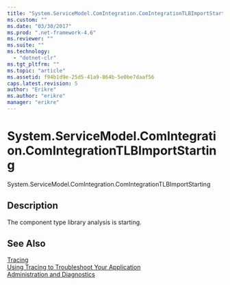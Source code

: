```yaml
---
title: "System.ServiceModel.ComIntegration.ComIntegrationTLBImportStarting | Microsoft Docs"
ms.custom: ""
ms.date: "03/30/2017"
ms.prod: ".net-framework-4.6"
ms.reviewer: ""
ms.suite: ""
ms.technology: 
  - "dotnet-clr"
ms.tgt_pltfrm: ""
ms.topic: "article"
ms.assetid: f94b1d9e-25d5-41a9-864b-5e0be7daaf56
caps.latest.revision: 5
author: "Erikre"
ms.author: "erikre"
manager: "erikre"
---
```

# System.ServiceModel.ComIntegration.ComIntegrationTLBImportStarting
System.ServiceModel.ComIntegration.ComIntegrationTLBImportStarting  
  
## Description  
 The component type library analysis is starting.  
  
## See Also  
 [Tracing](../../../../../docs/framework/wcf/diagnostics/tracing/tracing.md)   
 [Using Tracing to Troubleshoot Your Application](../../../../../docs/framework/wcf/diagnostics/tracing/using-tracing-to-troubleshoot-your-application.md)   
 [Administration and Diagnostics](../../../../../docs/framework/wcf/diagnostics/administration-and-diagnostics.md)